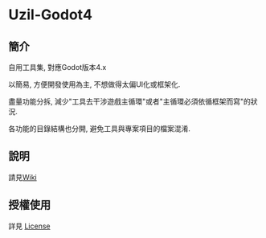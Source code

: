 # Uzil-Godot4

## 簡介

自用工具集, 對應Godot版本4.x

以簡易, 方便開發使用為主, 不想做得太偏UI化或框架化.

盡量功能分拆, 減少"工具去干涉遊戲主循環"或者"主循環必須依循框架而寫"的狀況.

各功能的目錄結構也分開, 避免工具與專案項目的檔案混淆.

## 說明

請見[Wiki](../../wiki)

## 授權使用

詳見 [License](LICENSE)
